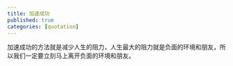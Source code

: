 ```yaml
---
title: 加速成功
published: true
categories: [quotation]
---
```


加速成功的方法就是减少人生的阻力，人生最大的阻力就是负面的环境和朋友，所以我们一定要立刻马上离开负面的环境和朋友。
